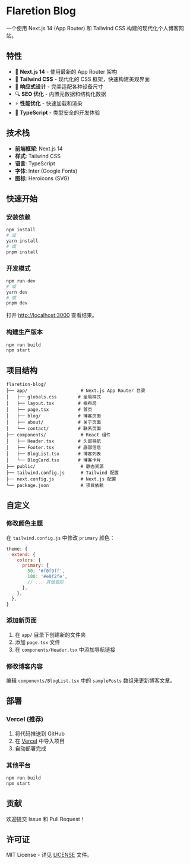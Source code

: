 # Flaretion Blog

一个使用 Next.js 14 (App Router) 和 Tailwind CSS 构建的现代化个人博客网站。

## 特性

- 🚀 **Next.js 14** - 使用最新的 App Router 架构
- 🎨 **Tailwind CSS** - 现代化的 CSS 框架，快速构建美观界面
- 📱 **响应式设计** - 完美适配各种设备尺寸
- 🔍 **SEO 优化** - 内置元数据和结构化数据
- ⚡ **性能优化** - 快速加载和渲染
- 🎯 **TypeScript** - 类型安全的开发体验

## 技术栈

- **前端框架**: Next.js 14
- **样式**: Tailwind CSS
- **语言**: TypeScript
- **字体**: Inter (Google Fonts)
- **图标**: Heroicons (SVG)

## 快速开始

### 安装依赖

```bash
npm install
# 或
yarn install
# 或
pnpm install
```

### 开发模式

```bash
npm run dev
# 或
yarn dev
# 或
pnpm dev
```

打开 [http://localhost:3000](http://localhost:3000) 查看结果。

### 构建生产版本

```bash
npm run build
npm start
```

## 项目结构

```
flaretion-blog/
├── app/                    # Next.js App Router 目录
│   ├── globals.css        # 全局样式
│   ├── layout.tsx         # 根布局
│   ├── page.tsx           # 首页
│   ├── blog/              # 博客页面
│   ├── about/             # 关于页面
│   └── contact/           # 联系页面
├── components/             # React 组件
│   ├── Header.tsx         # 头部导航
│   ├── Footer.tsx         # 底部信息
│   ├── BlogList.tsx       # 博客列表
│   └── BlogCard.tsx       # 博客卡片
├── public/                 # 静态资源
├── tailwind.config.js      # Tailwind 配置
├── next.config.js          # Next.js 配置
└── package.json            # 项目依赖
```

## 自定义

### 修改颜色主题

在 `tailwind.config.js` 中修改 `primary` 颜色：

```javascript
theme: {
  extend: {
    colors: {
      primary: {
        50: '#f0f9ff',
        100: '#e0f2fe',
        // ... 其他色阶
      },
    },
  },
}
```

### 添加新页面

1. 在 `app/` 目录下创建新的文件夹
2. 添加 `page.tsx` 文件
3. 在 `components/Header.tsx` 中添加导航链接

### 修改博客内容

编辑 `components/BlogList.tsx` 中的 `samplePosts` 数组来更新博客文章。

## 部署

### Vercel (推荐)

1. 将代码推送到 GitHub
2. 在 [Vercel](https://vercel.com) 中导入项目
3. 自动部署完成

### 其他平台

```bash
npm run build
npm start
```

## 贡献

欢迎提交 Issue 和 Pull Request！

## 许可证

MIT License - 详见 [LICENSE](LICENSE) 文件。